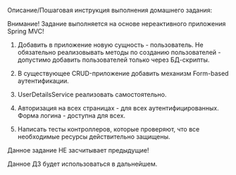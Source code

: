 Описание/Пошаговая инструкция выполнения домашнего задания:

Внимание! Задание выполняется на основе нереактивного приложения Spring MVC!

1. Добавить в приложение новую сущность - пользователь. Не обязательно реализовывать методы по созданию пользователей - допустимо добавить пользователей только через БД-скрипты.

2. В существующее CRUD-приложение добавить механизм Form-based аутентификации.

3. UserDetailsService реализовать самостоятельно.

4. Авторизация на всех страницах - для всех аутентифицированных. Форма логина - доступна для всех.

5. Написать тесты контроллеров, которые проверяют, что все необходимые ресурсы действительно защищены.

Данное задание НЕ засчитывает предыдущие!

Данное ДЗ будет использоваться в дальнейшем.